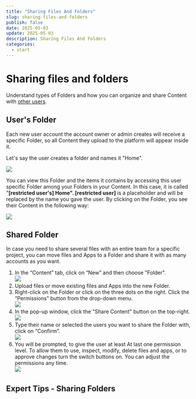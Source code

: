 ```yaml
---
title: "Sharing Files And Folders"
slug: sharing-files-and-folders
publish: false
date: 2025-05-03
update: 2025-05-03
description: Sharing Files And Folders
categories:
  - start
---
```


Sharing files and folders
=========================

Understand types of Folders and how you can organize and share Content with [other users](/user-accounts-and-permissions/creating-additional-users).

User's Folder
-------------

Each new user account the account owner or admin creates will receive a specific Folder, so all Content they upload to the platform will appear inside it.

Let's say the user creates a folder and names it "Home".

![](https://static.helpjuice.com/helpjuice_production/uploads/upload/image/23821/direct/1731675135120/how-to-share-files-and-folders_1.png)

You can view this Folder and the items it contains by accessing this user specific Folder among your Folders in your Content. In this case, it is called "**[restricted user's] Home". [restricted user]** is a placeholder and will be replaced by the name you gave the user. By clicking on the Folder, you see their Content in the following way:

![](https://static.helpjuice.com/helpjuice_production/uploads/upload/image/23821/direct/1731675165768/how-to-share-files-and-folders_2.png)

Shared Folder
-------------

In case you need to share several files with an entire team for a specific project, you can move files and Apps to a Folder and share it with as many accounts as you want.

1. In the “Content” tab, click on “New” and then choose "Folder".  
   ![](https://static.helpjuice.com/helpjuice_production/uploads/upload/image/23821/direct/1731675220470/how-to-share-files-and-folders_3.png)
2. Upload files or move existing files and Apps into the new Folder.
3. Right-click on the Folder or click on the three dots on the right. Click the “Permissions” button from the drop-down menu.  
   ![](https://static.helpjuice.com/helpjuice_production/uploads/upload/image/23821/direct/1731675233481/how-to-share-files-and-folders_4.png)
4. In the pop-up window, click the "Share Content" button on the top-right.  
   ![](https://static.helpjuice.com/helpjuice_production/uploads/upload/image/23821/direct/1731675281234/how-to-share-files-and-folders_5.png)
5. Type their name or selected the users you want to share the Folder with, click on “Confirm”.  
   ![](https://static.helpjuice.com/helpjuice_production/uploads/upload/image/23821/direct/1731675298493/how-to-share-files-and-folders_6.png)
6. You will be prompted, to give the user at least At last one permission level. To allow them to use, inspect, modify, delete files and apps, or to approve changes turn the switch buttons on. You can adjust the permissions any time.  
   ![](https://static.helpjuice.com/helpjuice_production/uploads/upload/image/23821/direct/1731675311371/how-to-share-files-and-folders_7.png)

Expert Tips - Sharing Folders
-----------------------------
